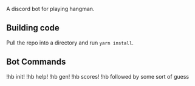 A discord bot for playing hangman.

## Building code
Pull the repo into a directory and run `yarn install`.

## Bot Commands
!hb init!
!hb help!
!hb gen!
!hb scores!
!hb followed by some sort of guess